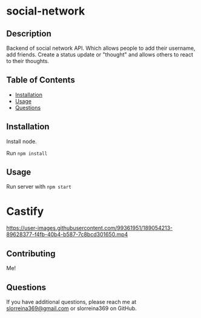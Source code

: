 # social-network

## Description

Backend of social network API. Which allows people to add their username, add friends. Create a status update or "thought" and allows others to react to their thoughts.

## Table of Contents

* [Installation](#Installation)
* [Usage](#Usage)
* [Questions](#Questions)

## Installation

Install node. 

Run `npm install`

## Usage

Run server with `npm start`

# Castify

https://user-images.githubusercontent.com/99361951/189054213-89628377-f4fb-40b4-b587-7c8bcd301650.mp4

## Contributing 

Me!

## Questions

If you have additional questions, please reach me at slorreina369@gmail.com or slorreina369 on GitHub.

